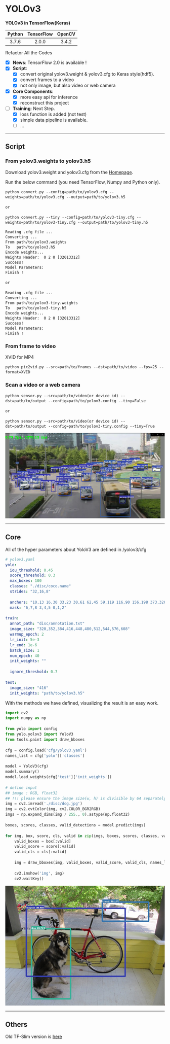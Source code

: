 # YOLOv3

**YOLOv3 in TensorFlow(Keras)**

| Python | TensorFlow | OpenCV |
| :----: | :--------: | :----: |
| 3.7.6  |   2.0.0    | 3.4.2  |

Refactor All the Codes
- [x] **News**: TensorFlow 2.0 is available !
- [x] **Script**: 
  - [x] convert original yolov3.weight & yolov3.cfg to Keras style(hdf5).
  - [x] convert frames to a video
  - [x] not only image, but also video or web camera
- [x] **Core Components**:
  - [x] more easy api for inference
  - [x] reconstruct this project
- [ ] **Training**: Next Step.
  - [x] loss function is added (not test)
  - [x] simple data pipeline is available.
  - [ ] ...

---

## Script

### From yolov3.weights to yolov3.h5
Download yolov3.weight and yolov3.cfg from the [Homepage](https://pjreddie.com/darknet/yolo/).

Run the below command (you need TensorFlow, Numpy and Python only).

```shell script
python convert.py --config=path/to/yolov3.cfg --weights=path/to/yolov3.cfg --output=path/to/yolov3.h5 

or

python convert.py --tiny --config=path/to/yolov3-tiny.cfg --weights=path/to/yolov3-tiny.cfg --output=path/to/yolov3-tiny.h5 
```

```shell script
Reading .cfg file ...
Converting ...
From path/to/yolov3.weights
To   path/to/yolov3.h5
Encode weights...
Weights Header:  0 2 0 [32013312]
Success!
Model Parameters:
Finish !

or

Reading .cfg file ...
Converting ...
From path/to/yolov3-tiny.weights
To   path/to/yolov3-tiny.h5
Encode weights...
Weights Header:  0 2 0 [32013312]
Success!
Model Parameters:
Finish !
```

### From frame to video
XVID for MP4
```shell script
python pic2vid.py --src=path/to/frames --dst=path/to/video --fps=25 --format=XVID
```

### Scan a video or a web camera 

```shell script
python sensor.py --src=path/to/video(or device id) --dst=path/to/output --config=path/to/yolov3.config --tiny=False

or

python sensor.py --src=path/to/video(or device id) --dst=path/to/output --config=path/to/yolov3-tiny.config --tiny=True
```
![street](./disc/street.png)

---

## Core 

All of the hyper parameters about YoloV3 are defined in /yolov3/cfg
```yaml
# yolov3.yaml
yolo:
  iou_threshold: 0.45
  score_threshold: 0.3
  max_boxes: 100
  classes: "./disc/coco.name"
  strides: "32,16,8"

  anchors: "10,13 16,30 33,23 30,61 62,45 59,119 116,90 156,198 373,326"
  mask: "6,7,8 3,4,5 0,1,2"

train:
  annot_path: "disc/annotation.txt"
  image_size: "320,352,384,416,448,480,512,544,576,608"
  warmup_epoch: 2
  lr_init: 5e-3
  lr_end: 1e-6
  batch_size: 1
  num_epoch: 40
  init_weights: ""

  ignore_threshold: 0.7

test:
  image_size: "416"
  init_weights: "path/to/yolov3.h5"
```

With the methods we have defined, visualizing the result is an easy work.

```python
import cv2
import numpy as np

from yolo import config
from yolo.yolov3 import YoloV3
from tools.paint import draw_bboxes

cfg = config.load('cfg/yolov3.yaml')
names_list = cfg['yolo']['classes']

model = YoloV3(cfg)
model.summary()
model.load_weights(cfg['test']['init_weights'])

# define input
## image : RGB, float32
## !!! please ensure the image size(w, h) is divisible by 64 separately.
img = cv2.imread('./disc/dog.jpg')
img = cv2.cvtColor(img, cv2.COLOR_BGR2RGB)
imgs = np.expand_dims(img / 255., 0).astype(np.float32)

boxes, scores, classes, valid_detections = model.predict(imgs)

for img, box, score, cls, valid in zip(imgs, boxes, scores, classes, valid_detections):
    valid_boxes = box[:valid]
    valid_score = score[:valid]
    valid_cls = cls[:valid]

    img = draw_bboxes(img, valid_boxes, valid_score, valid_cls, names_list)

    cv2.imshow('img', img)
    cv2.waitKey()
```

![dog](./disc/dog_ans.jpg)

---

## Others

Old TF-Slim version is [here](https://github.com/yuto3o/yolov3-tensorflow/tree/slim)

